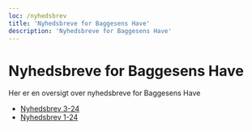 ```yaml
---
loc: /nyhedsbrev
title: 'Nyhedsbreve for Baggesens Have'
description: 'Nyhedsbreve for Baggesens Have'
---
```

# Nyhedsbreve for Baggesens Have

Her er en oversigt over nyhedsbreve for Baggesens Have

- [Nyhedsbrev 3-24](https://pub-d1ef26e303504e20bcfc9eaca2e741ea.r2.dev/Nyhedsbrev%2003-24.pdf)
- [Nyhedsbrev 1-24](https://pub-d1ef26e303504e20bcfc9eaca2e741ea.r2.dev/Nyhedsbrev%2001-24.pdf)
